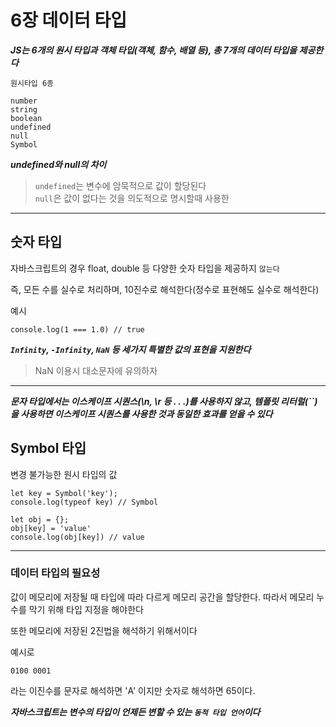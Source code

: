 # 6장 데이터 타입

**_JS는 6개의 원시 타입과 객체 타입(객체, 함수, 배열 등), 총 7개의 데이터 타입을 제공한다_**

```
원시타입 6종

number
string
boolean
undefined
null
Symbol
```

**_undefined와 null의 차이_**

> `undefined`는 변수에 암묵적으로 값이 할당된다<br>`null`은 값이 없다는 것을 의도적으로 명시할때 사용한

<hr>

## 숫자 타입

자바스크립트의 경우 float, double 등 다양한 숫자 타입을 제공하지 `않는다`<br>

즉, 모든 수를 실수로 처리하며, 10진수로 해석한다(정수로 표현해도 실수로 해석한다) <br>

예시

```
console.log(1 === 1.0) // true
```

**_`Infinity`, `-Infinity`, `NaN` 등 세가지 특별한 값의 표현을 지원한다_**

> NaN 이용시 대소문자에 유의하자

<hr>

**_문자 타입에서는 이스케이프 시퀀스(\n, \r 등 . . .)를 사용하지 않고, 템플릿 리터럴(``)을 사용하면 이스케이프 시퀀스를 사용한 것과 동일한 효과를 얻을 수 있다_**

## Symbol 타입

변경 불가능한 원시 타입의 값

```
let key = Symbol('key');
console.log(typeof key) // Symbol

let obj = {};
obj[key] = 'value'
console.log(obj[key]) // value
```

<hr>

### 데이터 타입의 필요성

값이 메모리에 저장될 때 타입에 따라 다르게 메모리 공간을 할당한다. 따라서 메모리 누수를 막기 위해 타입 지정을 해야한다<br>

또한 메모리에 저장된 2진법을 해석하기 위해서이다 <br>

예시로

```
0100 0001
```

라는 이진수를 문자로 해석하면 'A' 이지만 숫자로 해석하면 65이다.

**_자바스크립트는 변수의 타입이 언제든 변할 수 있는 `동적 타입 언어`이다_**
